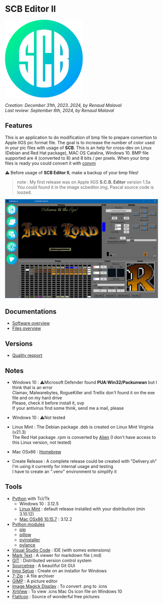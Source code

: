 
# **SCB Editor II**

![Alt text](scbeditor2_T_256x256.png "scbeditor2")

_Creation: December 31th, 2023..2024, by Renaud Malaval_  
_Last review: September 6th, 2024, by Renaud Malaval_

## Features

  This is an application to do modification of bmp file to prepare convertion to Apple IIGS pic format file.
  The goal is to increase the number of color used in your pic files with usage of **SCB**.
  This is an help for cross-dev on Linux (Debian and Red Hat package), MAC OS Catalina, Windows 10.
  BMP file supported are 4 (converted to 8) and 8 bits / per pixels.
  When your bmp files is ready you could convert it with [convm](https://github.com/Malaval-Ren/ConvM)
 
  :warning: Before usage of **SCB Editor II**, make a backup of your bmp files!

> note : My first release was on Apple IIGS **S.C.B. Editor** version 1.5a
> You could found it in the image scbeditor.img.
> Pascal source code is loozed.

![Alt text](./Documents/presentation.png "SCBEditor II")

## **Documentations**

- [Software overview](Documents/manual.md)
- [Files overview](Documents/Catalog_Files.md)

## **Versions**

- [Quality repport](Quality_pylint_log.md)

## **Notes**

- Windows 10 :
:warning:Microsoft Defender found **PUA:Win32/Packunwan** but I think that is an error  
Clamav, Malwarebytes, RogueKiller and Trellix don't found it on the exe file and on my hard drive  
Please, check it before install it, svp  
If your antivirus find some think, send me a mail, please  

- Windows 10 :
:warning:Not tested  

- Linux Mint :
The Debian package .deb is created on Linux Mint Virginia (v21.3)  
The Red Hat package .rpm is converted by [Alien](https://joeyh.name/code/alien/) (I don't have access to this Linux version, not tested)  

 - Mac OSx86 : 
[Homebrew](https://brew.sh/)

- Create Release :
A complete release could be created with "Delivery.sh"  
I'm using it currently for internal usage and testing  
I have to create an ".venv" environment to simplify it  

## **Tools**

- [Python](https://www.python.org/) with Tcl/Tk
  - Windows 10 : 3.12.5
  - [Linux Mint](https://linuxmint.com/) : default release installed with your distribution (min 3.10.12)  
  - [Mac OSx86 10.15.7](https://apps.apple.com/fr/app/macos-catalina/id1466841314?mt=12) : 3.12.2
- [Python modules](https://pypi.org/)
  - [pip](https://pypi.org/project/pip/)
  - [pillow](https://pypi.org/project/pillow/)
  - [pyinstaller](https://pyinstaller.org/en/stable/)
  - [pylance](https://pypi.org/project/pylance/)
- [Visual Studio Code](https://code.visualstudio.com/) : IDE (with somes extensions)
- [Mark Text](https://www.marktext.cc/) : A viewer for markdown file (.md)
- [GIT](https://git-scm.com/) : Distributed version control system
- [Sourcetree](https://sourcetreeapp.com/) : A beautiful Git GUI
- [Inno Setup](https://jrsoftware.org/isinfo.php) : Create on an installor for Windows
- [7-Zip](https://www.7-zip.org/) : A file archiver
- [GIMP](https://www.gimp.org/) : A picture editor
- [Image Magick Display](https://imagemagick.org/) : To convert .png to .icns
- [XnView](https://www.xnview.com/) : To view .icns Mac Os icon file on Windows 10
- [FlatIcon](https://www.flaticon.com) : Source of wonderful free pictures
